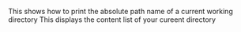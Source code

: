 This shows how to  print the absolute path name of a current working directory
This displays the content list of your cureent directory
